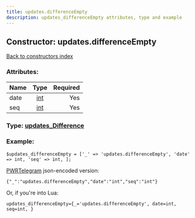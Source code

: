 ```yaml
---
title: updates.differenceEmpty
description: updates_differenceEmpty attributes, type and example
---
```

## Constructor: updates.differenceEmpty  
[Back to constructors index](index.md)



### Attributes:

| Name     |    Type       | Required |
|----------|:-------------:|---------:|
|date|[int](../types/int.md) | Yes|
|seq|[int](../types/int.md) | Yes|



### Type: [updates\_Difference](../types/updates_Difference.md)


### Example:

```
$updates_differenceEmpty = ['_' => 'updates.differenceEmpty', 'date' => int, 'seq' => int, ];
```  

[PWRTelegram](https://pwrtelegram.xyz) json-encoded version:

```
{"_":"updates.differenceEmpty","date":"int","seq":"int"}
```


Or, if you're into Lua:  


```
updates_differenceEmpty={_='updates.differenceEmpty', date=int, seq=int, }

```


